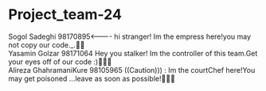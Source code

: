 # Project_team-24
Sogol Sadeghi 98170895<---- hi stranger! Im the empress here!you may not copy our code._.👸🏻                                                  
Yasamin Golzar 98171064 Hey you stalker! Im the controller of this team.Get your eyes off of our code :)👩🏻‍💻                                          
Alireza GhahramaniKure 98105965 ((Caution))) : Im the courtChef here!You may get poisoned ...leave as soon as possible!👨🏻‍🍳

